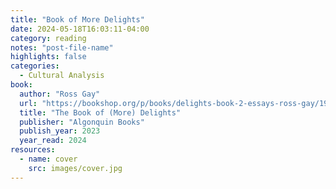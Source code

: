 ```yaml
---
title: "Book of More Delights"
date: 2024-05-18T16:03:11-04:00
category: reading
notes: "post-file-name"
highlights: false
categories:
  - Cultural Analysis
book:
  author: "Ross Gay"
  url: "https://bookshop.org/p/books/delights-book-2-essays-ross-gay/19625938"
  title: "The Book of (More) Delights"
  publisher: "Algonquin Books"
  publish_year: 2023
  year_read: 2024
resources:
  - name: cover
    src: images/cover.jpg
---
```


